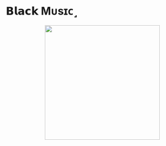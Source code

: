 #  𝗕𝗹𝗮𝗰𝗸 Mᴜsɪᴄ˼ 

<p align="center"><img src="https://telegra.ph/file/505e8291604ad37a25f2b.jpg" width="300"></a></p>
<p align="center">
